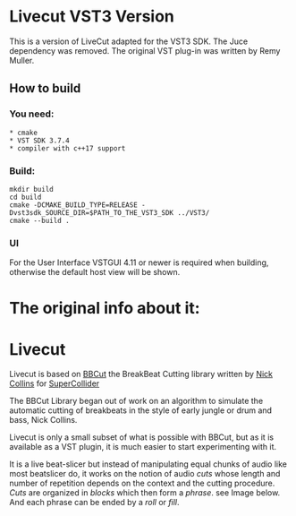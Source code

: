 # Livecut VST3 Version

This is a version of LiveCut adapted for the VST3 SDK. The Juce dependency was removed.
The original VST plug-in was written by Remy Muller.

## How to build

### You need:

    * cmake
    * VST SDK 3.7.4
    * compiler with c++17 support

### Build:

```
mkdir build
cd build
cmake -DCMAKE_BUILD_TYPE=RELEASE -Dvst3sdk_SOURCE_DIR=$PATH_TO_THE_VST3_SDK ../VST3/
cmake --build .
```

### UI

For the User Interface VSTGUI 4.11 or newer is required when building, otherwise the default host view will be shown.

# The original info about it:

Livecut
=======

Livecut is based on [BBCut](http://www.cus.cam.ac.uk/~nc272/papers/pdfs/bbcutlib.pdf) the BreakBeat Cutting library written by [Nick Collins](http://www.cus.cam.ac.uk/~nc272/) for [SuperCollider](http://supercollider.sourceforge.net/)

The BBCut Library began out of work on an algorithm to simulate the automatic cutting of breakbeats in the style of early jungle or drum and bass, Nick Collins.

Livecut is only a small subset of what is possible with BBCut, but as it is available as a VST plugin, it is much easier to start experimenting with it.

It is a live beat-slicer but instead of manipulating equal chunks of audio like most beatslicer do, it works on the notion of audio *cuts* whose length and number of repetition depends on the context and the cutting procedure. 
*Cuts* are organized in *blocks* which then form a *phrase*. see Image below. And each phrase can be ended by a *roll* or *fill*.
